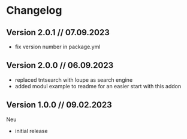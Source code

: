 # Changelog


## Version 2.0.1 // 07.09.2023
- fix version number in package.yml


## Version 2.0.0 // 06.09.2023
- replaced tntsearch with loupe as search engine
- added modul example to readme for an easier start with this addon


## Version 1.0.0 // 09.02.2023

Neu

- initial release

